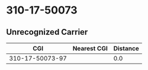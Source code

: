 # 310-17-50073
## Unrecognized Carrier


| CGI | Nearest CGI | Distance |
|-----|-------------|----------|
| 310-17-50073-97 |  | 0.0 |
